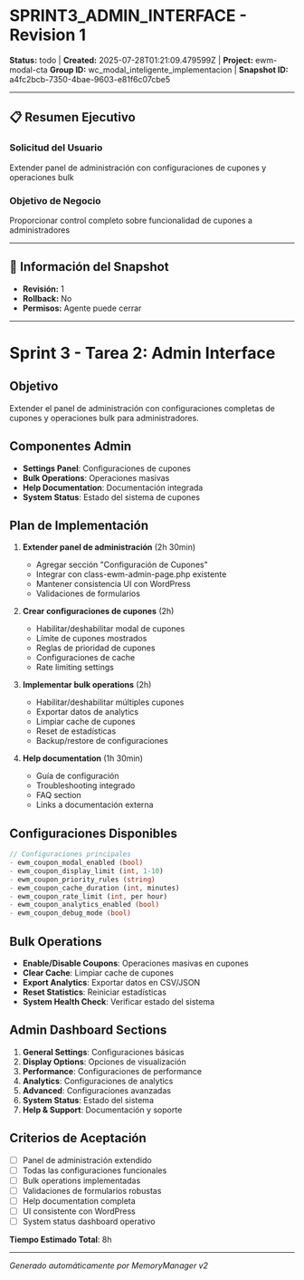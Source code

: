 # SPRINT3_ADMIN_INTERFACE - Revision 1

**Status:** todo | **Created:** 2025-07-28T01:21:09.479599Z | **Project:** ewm-modal-cta
**Group ID:** wc_modal_inteligente_implementacion | **Snapshot ID:** a4fc2bcb-7350-4bae-9603-e81f6c07cbe5

---

## 📋 Resumen Ejecutivo
### Solicitud del Usuario
Extender panel de administración con configuraciones de cupones y operaciones bulk

### Objetivo de Negocio
Proporcionar control completo sobre funcionalidad de cupones a administradores

---

## 🔧 Información del Snapshot
- **Revisión:** 1
- **Rollback:** No
- **Permisos:** Agente puede cerrar

---

# Sprint 3 - Tarea 2: Admin Interface

## Objetivo
Extender el panel de administración con configuraciones completas de cupones y operaciones bulk para administradores.

## Componentes Admin
- **Settings Panel**: Configuraciones de cupones
- **Bulk Operations**: Operaciones masivas
- **Help Documentation**: Documentación integrada
- **System Status**: Estado del sistema de cupones

## Plan de Implementación
1. **Extender panel de administración** (2h 30min)
   - Agregar sección "Configuración de Cupones"
   - Integrar con class-ewm-admin-page.php existente
   - Mantener consistencia UI con WordPress
   - Validaciones de formularios
   
2. **Crear configuraciones de cupones** (2h)
   - Habilitar/deshabilitar modal de cupones
   - Límite de cupones mostrados
   - Reglas de prioridad de cupones
   - Configuraciones de cache
   - Rate limiting settings
   
3. **Implementar bulk operations** (2h)
   - Habilitar/deshabilitar múltiples cupones
   - Exportar datos de analytics
   - Limpiar cache de cupones
   - Reset de estadísticas
   - Backup/restore de configuraciones
   
4. **Help documentation** (1h 30min)
   - Guía de configuración
   - Troubleshooting integrado
   - FAQ section
   - Links a documentación externa

## Configuraciones Disponibles
```php
// Configuraciones principales
- ewm_coupon_modal_enabled (bool)
- ewm_coupon_display_limit (int, 1-10)
- ewm_coupon_priority_rules (string)
- ewm_coupon_cache_duration (int, minutes)
- ewm_coupon_rate_limit (int, per hour)
- ewm_coupon_analytics_enabled (bool)
- ewm_coupon_debug_mode (bool)
```

## Bulk Operations
- **Enable/Disable Coupons**: Operaciones masivas en cupones
- **Clear Cache**: Limpiar cache de cupones
- **Export Analytics**: Exportar datos en CSV/JSON
- **Reset Statistics**: Reiniciar estadísticas
- **System Health Check**: Verificar estado del sistema

## Admin Dashboard Sections
1. **General Settings**: Configuraciones básicas
2. **Display Options**: Opciones de visualización
3. **Performance**: Configuraciones de performance
4. **Analytics**: Configuraciones de analytics
5. **Advanced**: Configuraciones avanzadas
6. **System Status**: Estado del sistema
7. **Help & Support**: Documentación y soporte

## Criterios de Aceptación
- [ ] Panel de administración extendido
- [ ] Todas las configuraciones funcionales
- [ ] Bulk operations implementadas
- [ ] Validaciones de formularios robustas
- [ ] Help documentation completa
- [ ] UI consistente con WordPress
- [ ] System status dashboard operativo

**Tiempo Estimado Total**: 8h

---

*Generado automáticamente por MemoryManager v2*
